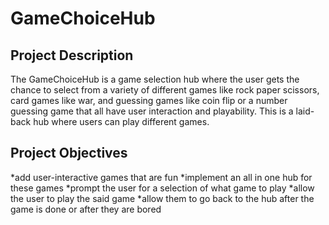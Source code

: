 # GameChoiceHub

## Project Description
The GameChoiceHub is a game selection hub where the user gets the chance to select from a variety of different games like rock paper scissors, card games like war, and guessing games like coin flip or a number guessing game that all have user interaction and playability. This is a laid-back hub where users can play different games.

## Project Objectives
*add user-interactive games that are fun
*implement an all in one hub for these games
*prompt the user for a selection of what game to play
*allow the user to play the said game
*allow them to go back to the hub after the game is done or after they are bored

